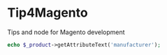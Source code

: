 # Tip4Magento
Tips and node for Magento development

```php
echo $_product->getAttributeText('manufacturer');
```

